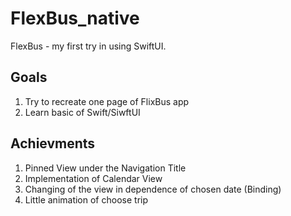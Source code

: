 # FlexBus_native

FlexBus - my first try in using SwiftUI.

## Goals

1. Try to recreate one page of FlixBus app
2. Learn basic of Swift/SiwftUI

## Achievments

1. Pinned View under the Navigation Title
2. Implementation of Calendar View
3. Changing of the view in dependence of chosen date (Binding)
4. Little animation of choose trip
